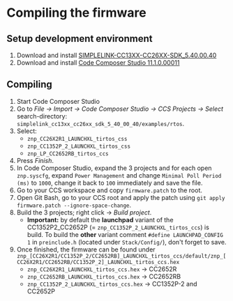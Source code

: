 # Compiling the firmware

## Setup development environment
1. Download and install [SIMPLELINK-CC13XX-CC26XX-SDK_5.40.00.40](https://www.ti.com/tool/download/SIMPLELINK-CC13XX-CC26XX-SDK)
1. Download and install [Code Composer Studio 11.1.0.00011](http://www.ti.com/tool/CCSTUDIO)

## Compiling
1. Start Code Composer Studio
1. Go to *File -> Import -> Code Composer Studio -> CCS Projects -> Select* search-directory: `simplelink_cc13xx_cc26xx_sdk_5_40_00_40/examples/rtos`. 
1. Select:
    - `znp_CC26X2R1_LAUNCHXL_tirtos_css`
    - `znp_CC1352P_2_LAUNCHXL_tirtos_css`
    - `znp_LP_CC2652RB_tirtos_ccs` 
4. Press *Finish*.
1. In Code Composer Studio, expand the 3 projects and for each open `znp.syscfg`, expand `Power Management` and change `Minimal Poll Period (ms)` to `1000`, change it back to `100` immediately and save the file.
1. Go to your CCS workspace and copy `firmware.patch` to the root.
1. Open Git Bash, go to your CCS root and apply the patch using `git apply firmware.patch --ignore-space-change`.
1. Build the 3 projects; right click -> *Build project*.
    - **Important:** by default the **launchpad** variant of the CC1352P2_CC2652P (= `znp_CC1352P_2_LAUNCHXL_tirtos_ccs`) is build. To build the **other** variant comment `#define LAUNCHPAD_CONFIG 1` in `preinclude.h` (located under `Stack/Config/`), don't forget to save.
1. Once finished, the firmware can be found under `znp_[CC26X2R1/CC1352P_2/CC2652RB]_LAUNCHXL_tirtos_ccs/default/znp_[CC26X2R1/CC2652RB/CC1352P_2]_LAUNCHXL_tirtos_ccs.hex`
    - `znp_CC26X2R1_LAUNCHXL_tirtos_ccs.hex` -> CC2652R
    - `znp_CC2652RB_LAUNCHXL_tirtos_ccs.hex` -> CC2652RB
    - `znp_CC1352P_2_LAUNCHXL_tirtos_ccs.hex` -> CC1352P-2 and CC2652P

